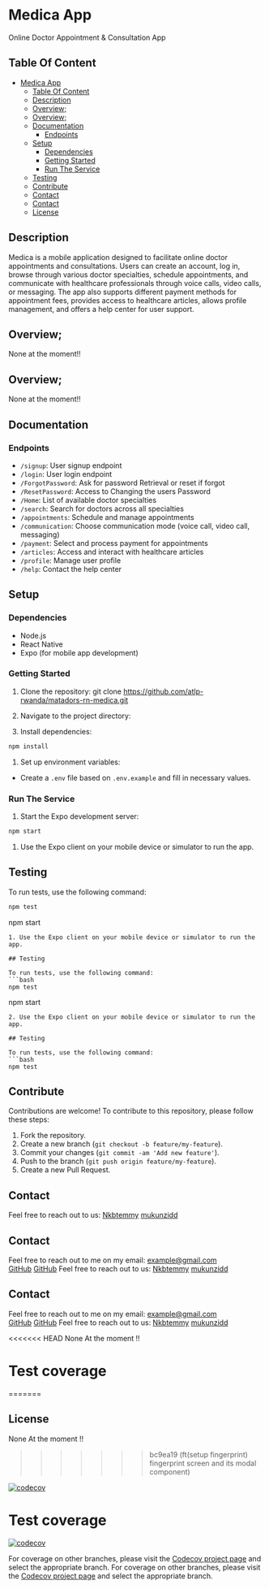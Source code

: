 # Medica App

Online Doctor Appointment & Consultation App

## Table Of Content

- [Medica App](#medica-app)
  - [Table Of Content](#table-of-content)
  - [Description](#description)
  - [Overview;](#overview)
  - [Overview;](#overview-1)
  - [Documentation](#documentation)
    - [Endpoints](#endpoints)
  - [Setup](#setup)
    - [Dependencies](#dependencies)
    - [Getting Started](#getting-started)
    - [Run The Service](#run-the-service)
  - [Testing](#testing)
  - [Contribute](#contribute)
  - [Contact](#contact)
  - [Contact](#contact-1)
  - [License](#license)
  

## Description

Medica is a mobile application designed to facilitate online doctor appointments and consultations. Users can create an account, log in, browse through various doctor specialties, schedule appointments, and communicate with healthcare professionals through voice calls, video calls, or messaging. The app also supports different payment methods for appointment fees, provides access to healthcare articles, allows profile management, and offers a help center for user support.

## Overview;
None at the moment!!

## Overview;
None at the moment!!

## Documentation

### Endpoints

- `/signup`: User signup endpoint
- `/login`: User login endpoint
- `/ForgotPassword`: Ask for password Retrieval or reset if forgot 
- `/ResetPassword`: Access to Changing the users Password
- `/Home`: List of available doctor specialties
- `/search`: Search for doctors across all specialties
- `/appointments`: Schedule and manage appointments
- `/communication`: Choose communication mode (voice call, video call, messaging)
- `/payment`: Select and process payment for appointments
- `/articles`: Access and interact with healthcare articles
- `/profile`: Manage user profile
- `/help`: Contact the help center


## Setup

### Dependencies

- Node.js
- React Native
- Expo (for mobile app development)

### Getting Started

1. Clone the repository: 
git clone https://github.com/atlp-rwanda/matadors-rn-medica.git

2. Navigate to the project directory:

3. Install dependencies:
```bash
npm install 
```
1. Set up environment variables:
- Create a `.env` file based on `.env.example` and fill in necessary values.

### Run The Service

1. Start the Expo development server:
```bash
npm start
```
1. Use the Expo client on your mobile device or simulator to run the app.

## Testing

To run tests, use the following command:
```bash
npm test
```
npm start
```
1. Use the Expo client on your mobile device or simulator to run the app.

## Testing

To run tests, use the following command:
```bash
npm test
```
npm start
```
2. Use the Expo client on your mobile device or simulator to run the app.

## Testing

To run tests, use the following command:
```bash
npm test
```
## Contribute

Contributions are welcome! To contribute to this repository, please follow these steps:
1. Fork the repository.
2. Create a new branch (`git checkout -b feature/my-feature`).
3. Commit your changes (`git commit -am 'Add new feature'`).
4. Push to the branch (`git push origin feature/my-feature`).
5. Create a new Pull Request.

## Contact

Feel free to reach out to us:
[Nkbtemmy](https://github.com/Nkbtemmy)
[mukunzidd](https://github.com/mukunzidd)

## Contact

Feel free to reach out to me on my email:
example@gmail.com  
[GitHub](https://github.com/Nkbtemmy)
[GitHub](https://github.com/mukunzidd)
Feel free to reach out to us:
[Nkbtemmy](https://github.com/Nkbtemmy)
[mukunzidd](https://github.com/mukunzidd)

## Contact

Feel free to reach out to me on my email:
example@gmail.com  
[GitHub](https://github.com/Nkbtemmy)
[GitHub](https://github.com/mukunzidd)
Feel free to reach out to us:
[Nkbtemmy](https://github.com/Nkbtemmy)
[mukunzidd](https://github.com/mukunzidd)

<<<<<<< HEAD
  None At the moment !!
#  Test coverage
=======
## License

None At the moment !!
>>>>>>> bc9ea19 (ft(setup fingerprint) fingerprint screen and its modal component)

[![codecov](https://codecov.io/gh/atlp-rwanda/matadors-rn-medica/graph/badge.svg?token=5OP0X0107C)](https://codecov.io/gh/atlp-rwanda/matadors-rn-medica)
#  Test coverage

[![codecov](https://codecov.io/gh/atlp-rwanda/matadors-rn-medica/graph/badge.svg?token=5OP0X0107C)](https://codecov.io/gh/atlp-rwanda/matadors-rn-medica)

For coverage on other branches, please visit the [Codecov project page](https://codecov.io/gh/atlp-rwanda/matadors-rn-medica) and select the appropriate branch.
For coverage on other branches, please visit the [Codecov project page](https://codecov.io/gh/atlp-rwanda/matadors-rn-medica) and select the appropriate branch.
